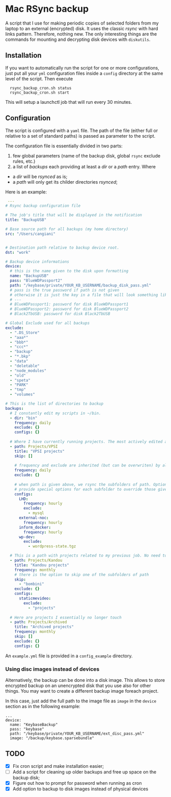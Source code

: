 # Mac RSync backup

A script that I use for making periodic copies of selected folders from my laptop to an external (encrypted) disk. It uses the classic _rsync_  with hard links pattern. Therefore, nothing new. The only interesting things are the commands for mounting and decrypting disk devices with `diskutils`. 

## Installation

If you want to automatically run the script for one or more configurations, just put all your `yml` configuration files inside a `config` directory at the same level of the script. Then execute

```
  rsync_backup_cron.sh status
  rsync_backup_cron.sh start
```

This will setup a launchctl job that will run every 30 minutes. 

## Configuration

The script is configured with a `yaml` file. The path of the file (either full or relative to a set of standard paths) is passed as parameter to the script.
 
The configuration file is essentially divided in two parts: 
 1. few global parameters (name of the backup disk, global `rsync` exclude rules, etc.)
 2. a list of _backups_ each providing at least a _dir_ or a _path_ entry. Where
   * a _dir_ will be _rsynced_ as is;
   * a _path_ will only get its childer directories _rsynced_;
 
 Here is an example:

``` yaml
 ---
# Rsync backup configuration file

# The job's title that will be displayed in the notification
title: "BackupUSB"

# Base source path for all backups (my home directory)
src: "/Users/cangiani"


# Destination path relative to backup device root.
dst: "work"

# Backup device informations
device:
  # this is the name given to the disk upon formatting
  name: "BackupUSB"
  pass: "BlueWDPassport2"
  path: "/keybase/private/YOUR_KB_USERNAME/backup_disk_pass.yml"
  # pass is the true password if path is not given 
  # otherwise it is just the key in a file that will look something like:
  # ---
  # BlueWDPassport1: password for disk BlueWDPassport1
  # BlueWDPassport2: password for disk BlueWDPassport2
  # Black2TbUSB: password for disk Black2TbUSB

# Global Exclude used for all backups
exclude:
  - ".DS_Store"
  - "aaa*"
  - "bbb*"
  - "ccc*"
  - "backup"
  - "*.bkp"
  - "data"
  - "deletable"
  - "node_modules"
  - "old"
  - "speta"
  - "PARK"
  - "tmp"
  - "volumes"

# This is the list of directories to backup
backups:
  # I constantly edit my scripts in ~/bin. 
  - dir: "bin"
    frequency: daily
    exclude: {}
    configs: {}
  
  # Where I have currently running projects. The most actively edited are synced hourly.
  - path: Projects/VPSI
    title: "VPSI projects"
    skip: []
    
    # frequency and exclude are inherited (but can be overwriten) by all subfolders
    frequency: daily
    exclude: {}
    
    # when path is given above, we rsync the subfolders of path. Optionally, we can
    # provide special options for each subfolder to override those given for the whole path.
    configs:
      LHD:
        frequency: hourly
        exclude:
          - mysql  
      external-noc:
        frequency: hourly
      inform_docker:
        frequency: hourly
      wp-dev:
        exclude:
          - wordpress-state.tgz

  # This is a path with projects related to my previous job. No need to backup so often....
  - path: Projects/Kandou
    title: "Kandou projects"
    frequency: monthly
    # there is the option to skip one of the subfolders of path
    skip:
      - "bombini"
    exclude: {}
    configs:
      staticmevideo:
        exclude: 
          - "projects"
          
  # Here are projects I essentially no longer touch
  - path: Projects/Archived
    title: "Archived projects"
    frequency: monthly
    skip: []
    exclude: {}
    configs: {}

 ```

An `example.yml` file is provided in a `config_example` directory.

### Using disc images instead of devices

Alternatively, the backup can be done into a disk image. This allows to store encrypted backup on an unencrypted disk that you use also for other things. You may want to create a different backup image foreach project. 

In this case, just add the full path to the image file as `image` in the `device` section as in the following example:

```
...
device:
  name: "KeybaseBackup"
  pass: "keybase"
  path: "/keybase/private/YOUR_KB_USERNAME/ext_disc_pass.yml"
  image: "/backup/keybase.sparsebundle"
```


 ## TODO
  - [X] Fix cron script and make installation easier;
  - [ ] Add a script for cleaning up older backups and free up space on the backup disk;
  - [X] Figure out how to prompt for password when running as cron
  - [X] Add option to backup to disk images instead of physical devices
